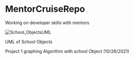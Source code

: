 # MentorCruiseRepo
Working on developer skills with mentors

![School_ObjectsUML](https://user-images.githubusercontent.com/66815083/138962343-25110453-fb3e-491d-b774-3fe66368f6d9.jpg)

UML of School Objects

Project 1 graphing Algorithm with school Object (10/26/2021)
